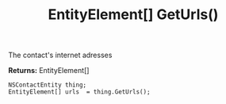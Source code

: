 ﻿---
uid: crmscript_ref_NSContactEntity_GetUrls
title: EntityElement[] GetUrls()
intellisense: NSContactEntity.GetUrls
keywords: NSContactEntity, GetUrls
so.topic: reference
---

The contact's internet adresses

**Returns:** EntityElement[]


```crmscript
NSContactEntity thing;
EntityElement[] urls  = thing.GetUrls();
```


